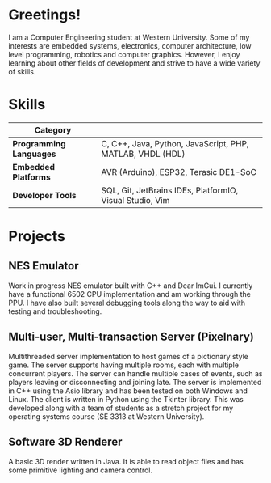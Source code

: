# Greetings!
I am a Computer Engineering student at Western University. Some of my interests are embedded systems, electronics, computer architecture, low level programming, robotics and computer graphics. However, I enjoy learning about other fields of development and strive to have a wide variety of skills.

# Skills
| Category                  |                                                           |
|---------------------------|-----------------------------------------------------------|
| **Programming Languages** | C, C++, Java, Python, JavaScript, PHP, MATLAB, VHDL (HDL) |
| **Embedded Platforms**    | AVR (Arduino), ESP32, Terasic DE1-SoC                     |
| **Developer Tools**       | SQL, Git, JetBrains IDEs, PlatformIO, Visual Studio, Vim  |

# Projects
## NES Emulator
Work in progress NES emulator built with C++ and Dear ImGui. I currently have a functional 6502 CPU implementation and am working through the PPU. I have also built several debugging tools along the way to aid with testing and troubleshooting.

## Multi-user, Multi-transaction Server (Pixelnary)
Multithreaded server implementation to host games of a pictionary style game. The server supports having multiple rooms, each with multiple concurrent players. The server can handle multiple cases of events, such as players leaving or disconnecting and joining late. The server is implemented in C++ using the Asio library and has been tested on both Windows and Linux. The client is written in Python using the Tkinter library. This was developed along with a team of students as a stretch project for my operating systems course (SE 3313 at Western University).

## Software 3D Renderer
A basic 3D render written in Java. It is able to read object files and has some primitive lighting and camera control.
